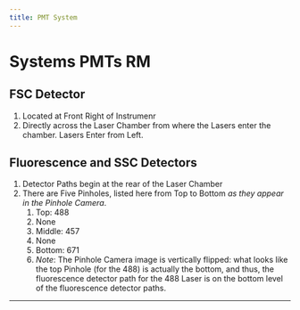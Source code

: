 ```yaml
---
title: PMT System
---
```





<!-- Reference Links -->
<!-- Usage -->
<!-- [img-label]: ./assets/filename.png -->
<!-- ![Caption Text][img-label] -->
<!-- Assets -->

<!-- URLs -->

<!-- End Ref Links -->

# Systems PMTs RM

## FSC Detector 

1. Located at Front Right of Instrumenr
2. Directly across the Laser Chamber from where the Lasers enter the chamber. Lasers Enter from Left.

## Fluorescence and SSC Detectors

1. Detector Paths begin at the rear of the Laser Chamber
2. There are Five Pinholes, listed here from Top to Bottom *as they appear in the Pinhole Camera*. 
    1. Top: 488
    2. None
    3. Middle: 457
    4. None
    5. Bottom: 671
    6. *Note*: The Pinhole Camera image is vertically flipped: what looks like the top Pinhole (for the 488) is actually the bottom, and thus, the fluorescence detector path for the 488 Laser is on the bottom level of the fluorescence detector paths.

---
